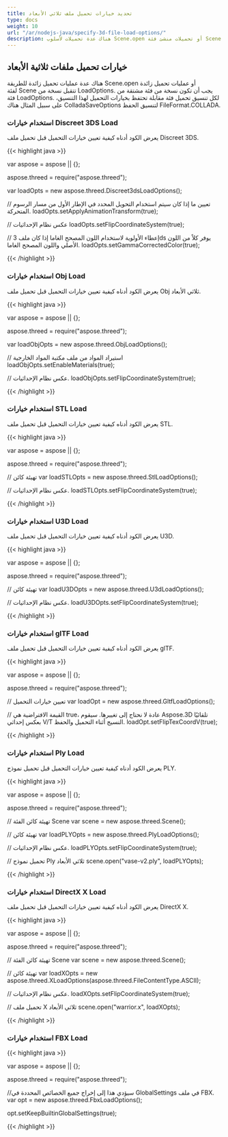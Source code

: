 ```yaml
---
title: تحديد خيارات تحميل ملف ثلاثي الأبعاد
type: docs
weight: 10
url: "/ar/nodejs-java/specify-3d-file-load-options/"
description: هناك عدة تحميلات لأسلوب Scene.open أو تحميلات منشئ فئة Scene التي تقبل نسخة LoadOptions.
---
```


## **خيارات تحميل ملفات ثلاثية الأبعاد**
هناك عدة عمليات تحميل زائدة للطريقة Scene.open أو عمليات تحميل زائدة لفئة Scene تتقبل نسخة من LoadOptions. يجب أن تكون نسخة من فئة مشتقة من فئة LoadOptions. لكل تنسيق تحميل فئة مقابلة تحتفظ بخيارات التحميل لهذا التنسيق، على سبيل المثال هناك ColladaSaveOptions لتنسيق الحفظ FileFormat.COLLADA.
### **استخدام خيارات Discreet 3DS Load**
يعرض الكود أدناه كيفية تعيين خيارات التحميل قبل تحميل ملف Discreet 3DS.

{{< highlight java >}}

var aspose = aspose || {};

aspose.threed = require("aspose.threed");

var loadOpts = new aspose.threed.Discreet3dsLoadOptions();

// تعيين ما إذا كان سيتم استخدام التحويل المحدد في الإطار الأول من مسار الرسوم المتحركة.
loadOpts.setApplyAnimationTransform(true);

// عكس نظام الإحداثيات
loadOpts.setFlipCoordinateSystem(true);

// إعطاء الأولوية لاستخدام اللون المصحح الغاما إذا كان ملف 3ds يوفر كلاً من اللون الأصلي واللون المصحح الغاما.
loadOpts.setGammaCorrectedColor(true);

{{< /highlight >}}

### **استخدام خيارات Obj Load**
يعرض الكود أدناه كيفية تعيين خيارات التحميل قبل تحميل ملف Obj ثلاثي الأبعاد.

{{< highlight java >}}

var aspose = aspose || {};

aspose.threed = require("aspose.threed");

var loadObjOpts  = new aspose.threed.ObjLoadOptions();

// استيراد المواد من ملف مكتبة المواد الخارجية
loadObjOpts.setEnableMaterials(true);

// عكس نظام الإحداثيات.
loadObjOpts.setFlipCoordinateSystem(true);

{{< /highlight >}}

### **استخدام خيارات STL Load**
يعرض الكود أدناه كيفية تعيين خيارات التحميل قبل تحميل ملف STL.

{{< highlight java >}}

var aspose = aspose || {};

aspose.threed = require("aspose.threed");

// تهيئة كائن
var loadSTLOpts   = new aspose.threed.StlLoadOptions();

// عكس نظام الإحداثيات.
loadSTLOpts.setFlipCoordinateSystem(true);

{{< /highlight >}}

### **استخدام خيارات U3D Load**
يعرض الكود أدناه كيفية تعيين خيارات التحميل قبل تحميل ملف U3D.

{{< highlight java >}}

var aspose = aspose || {};

aspose.threed = require("aspose.threed");

// تهيئة كائن
var loadU3DOpts = new aspose.threed.U3dLoadOptions();

// عكس نظام الإحداثيات.
loadU3DOpts.setFlipCoordinateSystem(true);

{{< /highlight >}}

### **استخدام خيارات glTF Load**
يعرض الكود أدناه كيفية تعيين خيارات التحميل قبل تحميل ملف glTF.

{{< highlight java >}}

var aspose = aspose || {};

aspose.threed = require("aspose.threed");

// تعيين خيارات التحميل
var loadOpt = new aspose.threed.GltfLoadOptions();

// القيمة الافتراضية هي true، عادة لا نحتاج إلى تغييرها. سيقوم Aspose.3D تلقائيًا بعكس إحداثي V/T النسيج أثناء التحميل والحفظ.
loadOpt.setFlipTexCoordV(true);

{{< /highlight >}}

### **استخدام خيارات Ply Load**
يعرض الكود أدناه كيفية تعيين خيارات التحميل قبل تحميل نموذج PLY.

{{< highlight java >}}

var aspose = aspose || {};

aspose.threed = require("aspose.threed");

// تهيئة كائن الفئة Scene
var scene = new aspose.threed.Scene();

// تهيئة كائن
var loadPLYOpts  = new aspose.threed.PlyLoadOptions();

// عكس نظام الإحداثيات.
loadPLYOpts.setFlipCoordinateSystem(true);

// تحميل نموذج Ply ثلاثي الأبعاد
scene.open("vase-v2.ply", loadPLYOpts);

{{< /highlight >}}

### **استخدام خيارات DirectX X Load**
يعرض الكود أدناه كيفية تعيين خيارات التحميل قبل تحميل ملف DirectX X.

{{< highlight java >}}

var aspose = aspose || {};

aspose.threed = require("aspose.threed");

// تهيئة كائن الفئة Scene
var scene = new aspose.threed.Scene();

// تهيئة كائن
var loadXOpts = new aspose.threed.XLoadOptions(aspose.threed.FileContentType.ASCII);

// عكس نظام الإحداثيات.
loadXOpts.setFlipCoordinateSystem(true);

// تحميل ملف X ثلاثي الأبعاد
scene.open("warrior.x", loadXOpts);

{{< /highlight >}}

### **استخدام خيارات FBX Load**

{{< highlight java >}}

var aspose = aspose || {};

aspose.threed = require("aspose.threed");

//سيؤدي هذا إلى إخراج جميع الخصائص المحددة في GlobalSettings في ملف FBX.
var opt = new aspose.threed.FbxLoadOptions();

opt.setKeepBuiltinGlobalSettings(true);

{{< /highlight >}}